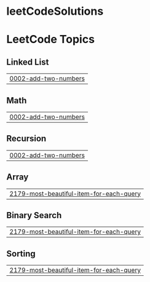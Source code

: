 # leetCodeSolutions
<!---LeetCode Topics Start-->
# LeetCode Topics
## Linked List
|  |
| ------- |
| [0002-add-two-numbers](https://github.com/GopiJoshi21/leetCodeSolutions/tree/master/0002-add-two-numbers) |
## Math
|  |
| ------- |
| [0002-add-two-numbers](https://github.com/GopiJoshi21/leetCodeSolutions/tree/master/0002-add-two-numbers) |
## Recursion
|  |
| ------- |
| [0002-add-two-numbers](https://github.com/GopiJoshi21/leetCodeSolutions/tree/master/0002-add-two-numbers) |
## Array
|  |
| ------- |
| [2179-most-beautiful-item-for-each-query](https://github.com/GopiJoshi21/leetCodeSolutions/tree/master/2179-most-beautiful-item-for-each-query) |
## Binary Search
|  |
| ------- |
| [2179-most-beautiful-item-for-each-query](https://github.com/GopiJoshi21/leetCodeSolutions/tree/master/2179-most-beautiful-item-for-each-query) |
## Sorting
|  |
| ------- |
| [2179-most-beautiful-item-for-each-query](https://github.com/GopiJoshi21/leetCodeSolutions/tree/master/2179-most-beautiful-item-for-each-query) |
<!---LeetCode Topics End-->